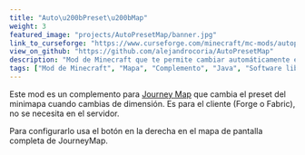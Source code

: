 ```yaml
---
title: "Auto\u200bPreset\u200bMap"
weight: 3
featured_image: "projects/AutoPresetMap/banner.jpg"
link_to_curseforge: "https://www.curseforge.com/minecraft/mc-mods/autopresetmap"
view_on_github: "https://github.com/alejandrocoria/AutoPresetMap"
description: "Mod de Minecraft que te permite cambiar automáticamente el preset del minimapa de Journey Map cuando cambias de dimensión."
tags: ["Mod de Minecraft", "Mapa", "Complemento", "Java", "Software libre"]
---
```


Este mod es un complemento para [Journey Map](https://www.curseforge.com/minecraft/mc-mods/journeymap) que cambia el preset del minimapa cuando cambias de dimensión. Es para el cliente (Forge o Fabric), no se necesita en el servidor.

Para configurarlo usa el botón en la derecha en el mapa de pantalla completa de JourneyMap.
